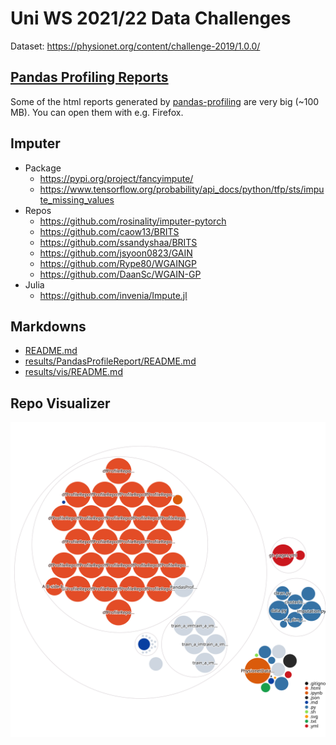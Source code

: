 # Uni WS 2021/22 Data Challenges

Dataset: https://physionet.org/content/challenge-2019/1.0.0/

## [Pandas Profiling Reports](results/PandasProfileReport)

Some of the html reports generated by
[pandas-profiling](https://github.com/pandas-profiling/pandas-profiling)
are very big (~100 MB). You can open them with e.g. Firefox.

## Imputer

- Package
    - https://pypi.org/project/fancyimpute/
    - https://www.tensorflow.org/probability/api_docs/python/tfp/sts/impute_missing_values
- Repos
    - https://github.com/rosinality/imputer-pytorch
    - https://github.com/caow13/BRITS
    - https://github.com/ssandyshaa/BRITS
    - https://github.com/jsyoon0823/GAIN
    - https://github.com/Rype80/WGAINGP
    - https://github.com/DaanSc/WGAIN-GP
- Julia
    - https://github.com/invenia/Impute.jl

## Markdowns

- [README.md](README.md)
- [results/PandasProfileReport/README.md](results/PandasProfileReport/README.md)
- [results/vis/README.md](results/vis/README.md)
## Repo Visualizer

![Repo Visualization](RepoVisualization.svg)
